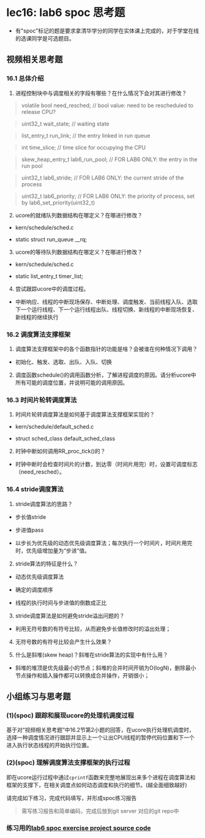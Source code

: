 # lec16: lab6 spoc 思考题

- 有"spoc"标记的题是要求拿清华学分的同学在实体课上完成的，对于学堂在线的选课同学是可选题目。


## 视频相关思考题

### 16.1 总体介绍

1. 进程控制块中与调度相关的字段有哪些？在什么情况下会对其进行修改？

 > volatile bool need_resched;                 // bool value: need to be rescheduled to release CPU?

 > uint32_t wait_state;                        // waiting state

 > list_entry_t run_link;                      // the entry linked in run queue

 > int time_slice;                             // time slice for occupying the CPU

 > skew_heap_entry_t lab6_run_pool;            // FOR LAB6 ONLY: the entry in the run pool

 > uint32_t lab6_stride;                       // FOR LAB6 ONLY: the current stride of the process

 > uint32_t lab6_priority;                     // FOR LAB6 ONLY: the priority of process, set by lab6_set_priority(uint32_t)

2. ucore的就绪队列数据结构在哪定义？在哪进行修改？

- kern/schedule/sched.c

- static struct run_queue __rq;

3. ucore的等待队列数据结构在哪定义？在哪进行修改？

- kern/schedule/sched.c

- static list_entry_t timer_list;

4. 尝试跟踪ucore中的调度过程。

- 中断响应、线程的中断现场保存、中断处理、调度触发、当前线程入队、选取下一个运行线程、下一个运行线程出队、线程切换、新线程的中断现场恢复、新线程的继续执行

### 16.2 调度算法支撑框架

1. 调度算法支撑框架中的各个函数指针的功能是啥？会被谁在何种情况下调用？

- 初始化、触发、选取、出队、入队、切换

2. 调度函数schedule()的调用函数分析，了解进程调度的原因。请分析ucore中所有可能的调度位置，并说明可能的调用原因。

### 16.3 时间片轮转调度算法

1. 时间片轮转调度算法是如何基于调度算法支撑框架实现的？

- kern/schedule/default_sched.c

- struct sched_class default_sched_class

2. 时钟中断如何调用RR_proc_tick()的？

- 时钟中断时会检查时间片的计数，到达零（时间片用完）时，设置可调度标志（need_resched）。

### 16.4 stride调度算法

1. stride调度算法的思路？

- 步长值stride

- 步进值pass

- 以步长为优先级的动态优先级调度算法；每次执行一个时间片，时间片用完时，优先级增加量为“步进”值。

2. stride算法的特征是什么？

- 动态优先级调度算法

- 确定的调度顺序

- 线程的执行时间与步进值的倒数成正比

3. stride调度算法是如何避免stride溢出问题的？

- 利用无符号数的有符号比较，从而避免步长值修改时的溢出处理；

4. 无符号数的有符号比较会产生什么效果？

5. 什么是斜堆(skew heap)？斜堆在stride算法的实现中有什么用？

- 斜堆的堆顶是优先级最小的节点；斜堆的合并时间开销为O(logN)，删除最小节点操作和插入操作都可以转换成合并操作，开销很小；

## 小组练习与思考题

### (1)(spoc) 跟踪和展现ucore的处理机调度过程

基于对“视频相关思考题”中16.2节第2小题的回答，在ucore执行处理机调度时，选择一种调度情况进行跟踪并显示上一个让出CPU线程的暂停代码位置和下一个进入执行状态线程的开始执行位置。

### (2)(spoc) 理解调度算法支撑框架的执行过程

即在ucore运行过程中通过`cprintf`函数来完整地展现出来多个进程在调度算法和框架的支撑下，在相关调度点如何动态调度和执行的细节。(越全面细致越好)

请完成如下练习，完成代码填写，并形成spoc练习报告
> 需写练习报告和简单编码，完成后放到git server 对应的git repo中

### 练习用的[lab6 spoc exercise project source code](https://github.com/chyyuu/ucore_lab/tree/master/labcodes_answer/lab6_result)


